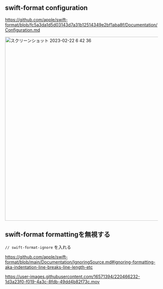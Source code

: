 ## swift-format configuration

https://github.com/apple/swift-format/blob/fc5a3da1d5d03143d7a31b12514349e2bf1aba8f/Documentation/Configuration.md

<img width="608" alt="スクリーンショット 2023-02-22 6 42 36" src="https://user-images.githubusercontent.com/16571394/220465382-4cf41105-b50c-4e31-afb0-dd9c2f9f5f4d.png">

## swift-format formattingを無視する

`// swift-format-ignore` を入れる

https://github.com/apple/swift-format/blob/main/Documentation/IgnoringSource.md#ignoring-formatting-aka-indentation-line-breaks-line-length-etc

https://user-images.githubusercontent.com/16571394/220466232-1d3a23f0-f019-4a3c-8fdb-49dd4b82f73c.mov


